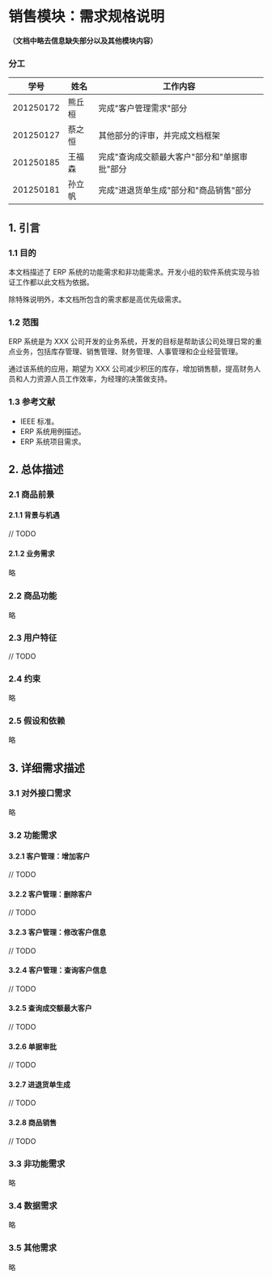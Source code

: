 # 销售模块：需求规格说明
**（文档中略去信息缺失部分以及其他模块内容）**

### 分工

| 学号      | 姓名   | 工作内容                     |
| --------- | ------ |--------------------------|
| 201250172 | 熊丘桓 | 完成"客户管理需求"部分             |
| 201250127 | 蔡之恒 | 其他部分的评审，并完成文档框架          |
| 201250185 | 王福森 | 完成"查询成交额最大客户"部分和"单据审批"部分 |
| 201250181 | 孙立帆 | 完成"进退货单生成"部分和"商品销售"部分    |

## 1. 引言
### 1.1 目的
本文档描述了 ERP 系统的功能需求和非功能需求。开发小组的软件系统实现与验证工作都以此文档为依据。

除特殊说明外，本文档所包含的需求都是高优先级需求。

### 1.2 范围
ERP 系统是为 XXX 公司开发的业务系统，开发的目标是帮助该公司处理日常的重点业务，包括库存管理、销售管理、财务管理、人事管理和企业经营管理。

通过该系统的应用，期望为 XXX 公司减少积压的库存，增加销售额，提高财务人员和人力资源人员工作效率，为经理的决策做支持。

### 1.3 参考文献
- IEEE 标准。
- ERP 系统用例描述。
- ERP 系统项目需求。
## 2. 总体描述
### 2.1 商品前景
#### 2.1.1 背景与机遇
// TODO

#### 2.1.2 业务需求
略

### 2.2 商品功能
略

### 2.3 用户特征
// TODO

### 2.4 约束
略

### 2.5 假设和依赖
略

## 3. 详细需求描述
### 3.1 对外接口需求
略

### 3.2 功能需求

#### 3.2.1 客户管理：增加客户
// TODO
#### 3.2.2 客户管理：删除客户
// TODO
#### 3.2.3 客户管理：修改客户信息
// TODO
#### 3.2.4 客户管理：查询客户信息
// TODO
#### 3.2.5 查询成交额最大客户
// TODO
#### 3.2.6 单据审批
// TODO
#### 3.2.7 进退货单生成
// TODO
#### 3.2.8 商品销售
// TODO

### 3.3 非功能需求
略

### 3.4 数据需求
略

### 3.5 其他需求
略